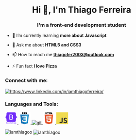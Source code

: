 <h1 align="center">Hi 👋, I'm Thiago Ferreira</h1>
<h3 align="center">I'm a front-end development student</h3>

- 🌱 I’m currently learning **more about Javascript**

- 💬 Ask me about **HTML5 and CSS3**

- 📫 How to reach me **thiagofer2003@outlook.com**

- ⚡ Fun fact **I love Pizza**

<h3 align="left">Connect with me:</h3>
<p align="left">
<a href="https://linkedin.com/in/https://www.linkedin.com/in/iamthiagoferreira/" target="blank"><img align="center" src="https://cdn.jsdelivr.net/npm/simple-icons@3.0.1/icons/linkedin.svg" alt="https://www.linkedin.com/in/iamthiagoferreira/" height="30" width="40" /></a>
</p>

<h3 align="left">Languages and Tools:</h3>
<p align="left"> <a href="https://getbootstrap.com" target="_blank"> <img src="https://raw.githubusercontent.com/devicons/devicon/master/icons/bootstrap/bootstrap-plain-wordmark.svg" alt="bootstrap" width="40" height="40"/> </a> <a href="https://www.w3schools.com/css/" target="_blank"> <img src="https://raw.githubusercontent.com/devicons/devicon/master/icons/css3/css3-original-wordmark.svg" alt="css3" width="40" height="40"/> </a> <a href="https://git-scm.com/" target="_blank"> <img src="https://www.vectorlogo.zone/logos/git-scm/git-scm-icon.svg" alt="git" width="40" height="40"/> </a> <a href="https://www.w3.org/html/" target="_blank"> <img src="https://raw.githubusercontent.com/devicons/devicon/master/icons/html5/html5-original-wordmark.svg" alt="html5" width="40" height="40"/> </a> <a href="https://developer.mozilla.org/en-US/docs/Web/JavaScript" target="_blank"> <img src="https://raw.githubusercontent.com/devicons/devicon/master/icons/javascript/javascript-original.svg" alt="javascript" width="40" height="40"/> </a> </p>

<p><img align="left" src="https://github-readme-stats.vercel.app/api/top-langs?username=iamthiagoo&show_icons=true&locale=en&layout=compact" alt="iamthiagoo" /></p>

<p>&nbsp;<img align="center" src="https://github-readme-stats.vercel.app/api?username=iamthiagoo&show_icons=true&locale=en" alt="iamthiagoo" /></p>
